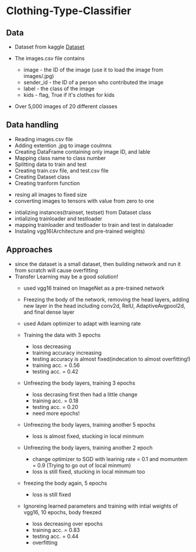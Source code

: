 # Clothing-Type-Classifier

## Data 

- Dataset from kaggle [Dataset](https://www.kaggle.com/datasets/agrigorev/clothing-dataset-full)

- The images.csv file contains
  * image - the ID of the image (use it to load the image from images/<ID>.jpg)
  * sender_id - the ID of a person who contributed the image
  * label - the class of the image
  * kids - flag, True if it's clothes for kids
 
 - Over 5,000 images of 20 different classes 

 
 ## Data handling
 
- Reading images.csv file 
- Adding extention .jpg to image coulmns
- Creating DataFrame containing only image ID, and lable 
- Mapping class name to class number 
- Splitting data to train and test
- Creating train.csv file, and test.csv file
- Creating Dataset class 
- Creating tranform function 
 * resing all images to fixed size
 * converting images to tensors with value from zero to one 
- intializing instances(trainset, testset) from Dataset class
- intializing trainloader and testloader
- mapping trainloader and testloader to train and test in dataloader
- Instaling vgg16(Architecture and pre-trained weights)
 
## Approaches
 
- since the dataset is a small dataset, then building network and run it from scratch will cause overfitting
- Transfer Learning may be a good solution!
  * used vgg16 trained on ImageNet as a pre-trained network
  * Freezing the body of the network, removing the head layers, adding new layer in the head including conv2d, RelU, AdaptiveAvgpool2d, and final dense layer
  * used Adam optimizer to adapt with learning rate  
  * Training the data with 3 epochs
    - loss decreasing
    - training accuracy increasing 
    - testing accuracy is almost fixed(indecation to almost overfitting!) 
    - training acc. = 0.56
    - testing  acc. = 0.42
 
  * Unfreezing the body layers, training 3 epochs
    - loss decrasing first then had a little change
    - training acc. = 0.18
    - testing  acc. = 0.20
    - need more epochs!
 
  * Unfreezing the body layers, training another 5 epochs
    - loss is almost fixed, stucking in local minmum
 
  * Unfreezing the body layers, training another 2 epoch
    - change optimizer to SGD with learinig rate = 0.1 and momuntem = 0.9 (Trying to go out of local minmum)
    - loss is still fixed, stucking in local minmum too
 
  * freezing the body again, 5 epochs
    - loss is still fixed
 
  * Ignoreing learned parameters and training with intial weights of vgg16, 10 epochs, body freezed
    - loss decreasing over epochs 
    - training acc. = 0.83
    - testing  acc. = 0.44 
    - overfitting

 
